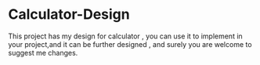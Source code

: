 # Calculator-Design
This project has my design for calculator , you can use it to implement in your project,and it can be further designed , and surely you are welcome to suggest me changes.
